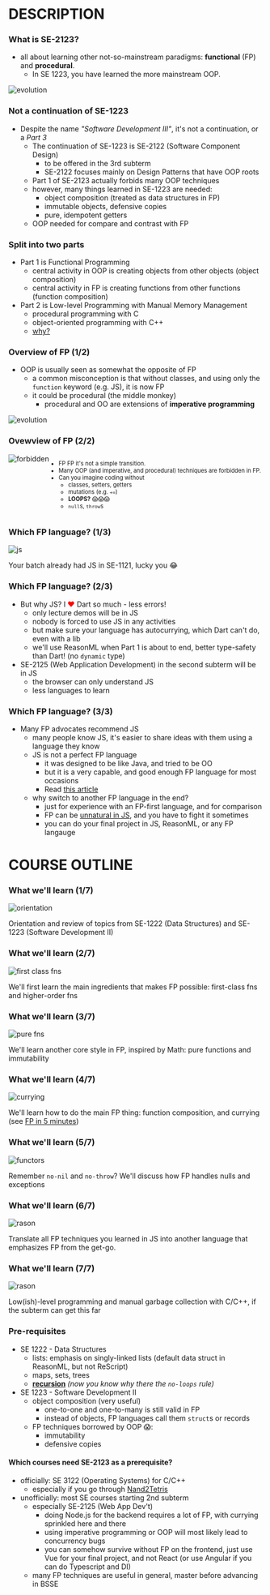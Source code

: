 DESCRIPTION
===========



### What is SE-2123?

* all about learning other not-so-mainstream paradigms: **functional** (FP) and **procedural**. 
  - In SE 1223, you have learned the more mainstream OOP.

![evolution](images/fp-evolution.png)



### Not a continuation of SE-1223

* Despite the name _"Software Development III"_, it's not a continuation, or a _Part 3_
  - The continuation of SE-1223 is SE-2122 (Software Component Design)
    + to be offered in the 3rd subterm
    + SE-2122 focuses mainly on Design Patterns that have OOP roots
  - Part 1 of SE-2123 actually forbids many OOP techniques
  - however, many things learned in SE-1223 are needed:
    + object composition (treated as data structures in FP)
    + immutable objects, defensive copies
    + pure, idempotent getters
  - OOP needed for compare and contrast with FP



### Split into two parts

* Part 1 is Functional Programming
  - central activity in OOP is creating objects from other objects (object composition)
  - central activity in FP is creating functions from other functions (function composition)
* Part 2 is Low-level Programming with Manual Memory Management
  - procedural programming with C
  - object-oriented programming with C++
  - [why?](https://github.com/ossu/computer-science/blob/master/FAQ.md#why-do-you-recommend-skipping-the-second-half-of-cs50)



### Overview of FP (1/2)

+ OOP is usually seen as somewhat the opposite of FP
  - a common misconception is that without classes, and using only the `function` keyword (e.g. JS),
    it is now FP
  - it could be procedural (the middle monkey)
    + procedural and OO are extensions of **imperative programming**

![evolution](images/fp-evolution-small.png)



### Ovewview of FP (2/2)

<div style="display: flex">
  <img src="images/forbidden.png" alt="forbidden">
  <div>
  <ul style="font-size: 0.8em">
  <li>FP FP it's not a simple transition.</li> 
  <li>Many OOP (and imperative, and procedural) techniques are forbidden in FP.</li>
  <li>
    Can you imagine coding without
    <ul>
    <li>classes, setters, getters</li>
    <li>mutations (e.g. <code>+=</code>)</li>
    <li><strong>LOOPS?</strong> 😱😱😱</li>
    <li><code>null</code>s, <code>throw</code>s</li>
    </ul>
  </li>
  </ul>
  </div>
</div>



### Which FP language? (1/3)

![js](images/js.jpg)

Your batch already had JS in SE-1121, lucky you 😂



### Which FP language? (2/3)

* But why JS? I <span style="color: red">♥</span> Dart so much - less errors!
  - only lecture demos will be in JS
  - nobody is forced to use JS in any activities
  - but make sure your language has autocurrying, which Dart can't do, even with a lib
  - we'll use ReasonML when Part 1 is about to end, better type-safety than Dart! (no `dynamic` type)
* SE-2125 (Web Application Development) in the second subterm will be in JS
  - the browser can only understand JS
  - less languages to learn



### Which FP language? (3/3)

* Many FP advocates recommend JS
  - many people know JS, it's easier to share ideas with them using a language they know
  - JS is not a perfect FP language
    + it was designed to be like Java, and tried to be OO
    + but it is a very capable, and good enough FP language for most occasions
    + Read [this article](https://medium.com/javascript-scene/why-learn-functional-programming-in-javascript-composing-software-ea13afc7a257)
  - why switch to another FP language in the end?
    + just for experience with an FP-first language, and for comparison
    + FP can be [unnatural in JS](https://hackernoon.com/functional-programming-in-javascript-is-an-antipattern-58526819f21e), and you have to fight it sometimes
    + you can do your final project in JS, ReasonML, or any FP langauge



COURSE OUTLINE
==============



### What we'll learn (1/7)

![orientation](images/borientation.jpg)

Orientation and review of topics from SE-1222 (Data Structures) and 
SE-1223 (Software Development II)



### What we'll learn (2/7)

![first class fns](images/fp.png)

We'll first learn the main ingredients that makes FP possible:  first-class fns and higher-order fns



### What we'll learn (3/7)

![pure fns](images/pure-function.png)

We'll learn another core style in FP, inspired by Math:  pure functions and immutability



### What we'll learn (4/7)

![currying](images/curry.jpeg)

We'll learn how to do the main FP thing:  function composition, and currying (see [FP in 5 minutes](https://slides.com/gsklee/functional-programming-in-5-minutes))



### What we'll learn (5/7)

![functors](images/functor.png)

Remember `no-nil` and `no-throw`?  We'll discuss how FP handles nulls and exceptions



### What we'll learn (6/7)

![rason](images/reason.png)

Translate all FP techniques you learned in JS into another language that emphasizes FP from the 
get-go.



### What we'll learn (7/7)

![rason](images/garbage.jpg)

Low(ish)-level programming and manual garbage collection with C/C++, if the subterm can
get this far



### Pre-requisites

* SE 1222 - Data Structures
  - lists: emphasis on singly-linked lists (default data struct in ReasonML, but not ReScript)
  - maps, sets, trees
  - [**recursion**](https://github.com/jfmengels/eslint-plugin-fp/blob/master/docs/rules/no-loops.md) _(now you know why there the `no-loops` rule)_
* SE 1223 - Software Development II
  - object composition (very useful)
    + one-to-one and one-to-many is still valid in FP
    + instead of objects, FP languages call them `struct`s or records
  - FP techniques borrowed by OOP 😱:
    + immutability
    + defensive copies




#### Which courses need SE-2123 as a prerequisite?

* officially:  SE 3122 (Operating Systems) for C/C++
  - especially if you go through [Nand2Tetris](https://github.com/ossu/computer-science/blob/master/FAQ.md#why-do-you-recommend-skipping-the-second-half-of-cs50)
* unofficially:  most SE courses starting 2nd subterm
  - especially SE-2125 (Web App Dev't)
    + doing Node.js for the backend requires a lot of FP, with currying sprinkled here and there
    + using imperative programming or OOP will most likely lead to concurrency bugs
    + you can somehow survive without FP on the frontend, just use Vue for your final project, and
      not React (or use Angular if you can do Typescript and DI)
  - many FP techniques are useful in general, master before advancing in BSSE